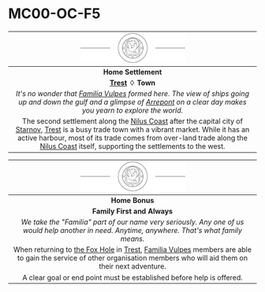 # MC00-OC-F5

| <img src="../../../images/card-icons/familia-vulpes.png" height="60" /> |
|:---:|
| **Home Settlement** |
| **[Trest](../../../places/towns/trest.md) ♢ Town** |
| *It's no wonder that [Familia Vulpes](../../../organisations/familia-vulpes.md) formed here. The view of ships going up and down the gulf and a glimpse of [Arrepont](../../../places/cities/arrepont.md) on a clear day makes you yearn to explore the world.* |
| The second settlement along the [Nilus Coast](../../../civilisations/nilsavnic-alliance/states/nilus-coast.md) after the capital city of [Starnov](../../../places/cities/starnov.md), [Trest](../../../places/towns/trest.md) is a busy trade town with a vibrant market. While it has an active harbour, most of its trade comes from over-land trade along the [Nilus Coast](../../../civilisations/nilsavnic-alliance/states/nilus-coast.md) itself, supporting the settlements to the west. |

| <img src="../../../images/card-icons/familia-vulpes.png" height="60" /> |
|:---:|
| **Home Bonus** |
| **Family First and Always** |
| *We take the "Familia" part of our name very seriously. Any one of us would help another in need. Anytime, anywhere. That's what family means.* |
| When returning to [the Fox Hole](../../../places/buildings/the-fox-hole.md) in [Trest](../../../places/towns/trest.md), [Familia Vulpes](../../../organisations/familia-vulpes.md) members are able to gain the service of other organisation members who will aid them on their next adventure. |
| A clear goal or end point must be established before help is offered. |
